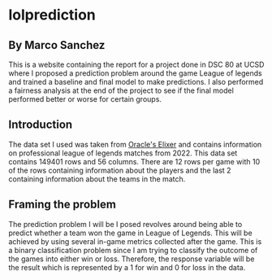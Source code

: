 # lolprediction

## By Marco Sanchez

This is a website containing the report for a project done in DSC 80 at UCSD 
where I proposed a prediction problem around the game League of legends 
and trained a baseline and final model to make predictions. I also performed 
a fairness analysis at the end of the project to see if the final model performed 
better or worse for certain groups.

## Introduction

The data set I used was taken from [Oracle's Elixer](https://oracleselixir.com/tools/downloads) and contains information on
professional league of legends matches from 2022. This data set contains
149401 rows and 56 columns. There are 12 rows per game with 10 of the
rows containing information about the players and the last 2 containing
information about the teams in the match.

## Framing the problem

The prediction problem I will be I posed revolves around being able to predict 
whether a team won the game in League of Legends. This will be achieved by using several 
in-game metrics collected after the game. This is a binary classification problem since 
I am trying to classify the outcome of the games into either win or loss. Therefore, the 
response variable will be the result which is represented by a 1 for win and 0 for loss in 
the data.